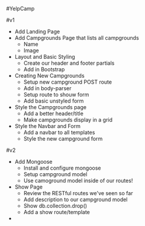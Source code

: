 #YelpCamp

#v1
* Add Landing Page
* Add Campgrounds Page that lists all campgrounds
	* Name
	* Image
* Layout and Basic Styling
	* Create our header and footer partials
	* Add in Bootstrap
* Creating New Campgrounds
	* Setup new campground POST route
	* Add in body-parser
	* Setup route to shouw form
	* Add basic unstyled form
* Style the Campgrounds page
	* Add a better header/title
	* Make campgrounds display in a grid
* Style the Navbar and Form
	* Add a navbar to all templates
	* Style the new campground form

#v2
* Add Mongoose
	* Install and configure mongoose
	* Setup campground model
	* Use camoground model inside of our routes!
* Show Page
	* Review the RESTful routes we've seen so far
	* Add description to our campground model
	* Show db.collection.drop()
	* Add a show route/template
* 
	


